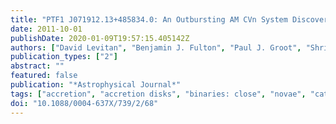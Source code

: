 ```yaml
---
title: "PTF1 J071912.13+485834.0: An Outbursting AM CVn System Discovered by a Synoptic Survey"
date: 2011-10-01
publishDate: 2020-01-09T19:57:15.405142Z
authors: ["David Levitan", "Benjamin J. Fulton", "Paul J. Groot", "Shrinivas R. Kulkarni", "Eran O. Ofek", "Thomas A. Prince", "Avi Shporer", "Joshua S. Bloom", "S. Bradley Cenko", "Mansi M. Kasliwal", "Nicholas M. Law", "Peter E. Nugent", "Dovi Poznanski", "Robert M. Quimby", "Assaf Horesh", "Branimir Sesar", "Assaf Sternberg"]
publication_types: ["2"]
abstract: ""
featured: false
publication: "*Astrophysical Journal*"
tags: ["accretion", "accretion disks", "binaries: close", "novae", "cataclysmic variables", "stars: individual: PTF1 J071912.13+485834.0", "white dwarfs", "Astrophysics - Solar and Stellar Astrophysics"]
doi: "10.1088/0004-637X/739/2/68"
---
```


